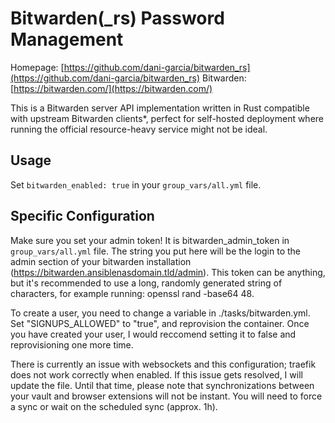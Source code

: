 # Bitwarden(_rs) Password Management

Homepage: [https://github.com/dani-garcia/bitwarden_rs](https://github.com/dani-garcia/bitwarden_rs)
Bitwarden: [https://bitwarden.com/](https://bitwarden.com/)

This is a Bitwarden server API implementation written in Rust compatible with upstream Bitwarden clients*, perfect for self-hosted deployment where running the official resource-heavy service might not be ideal.

## Usage

Set `bitwarden_enabled: true` in your `group_vars/all.yml` file.

## Specific Configuration

Make sure you set your admin token! It is bitwarden_admin_token in `group_vars/all.yml` file. The string you put here will be the login to the admin section of your bitwarden installation (https://bitwarden.ansiblenasdomain.tld/admin). This token can be anything, but it's recommended to use a long, randomly generated string of characters, for example running: openssl rand -base64 48.

To create a user, you need to change a variable in ./tasks/bitwarden.yml. Set "SIGNUPS_ALLOWED" to "true", and reprovision the container. Once you have created your user, I would reccomend setting it to false and reprovisioning one more time.

There is currently an issue with websockets and this configuration; traefik does not work correctly when enabled. If this issue gets resolved, I will update the file. Until that time, please note that synchronizations between your vault and browser extensions will not be instant. You will need to force a sync or wait on the scheduled sync (approx. 1h).